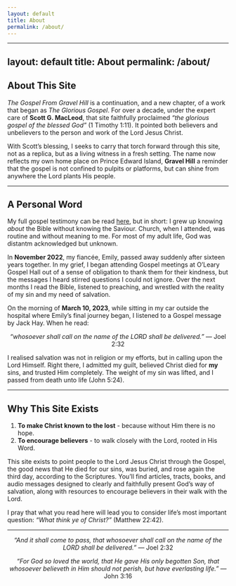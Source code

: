 ```yaml
---
layout: default
title: About
permalink: /about/
---
```


---
layout: default
title: About
permalink: /about/
---

## About This Site

*The Gospel From Gravel Hill* is a continuation, and a new chapter, of a work that began as *The Glorious Gospel*. For over a decade, under the expert care of **Scott G. MacLeod**, that site faithfully proclaimed *“the glorious gospel of the blessed God”* (1 Timothy 1:11). It pointed both believers and unbelievers to the person and work of the Lord Jesus Christ.

With Scott’s blessing, I seeks to carry that torch forward through this site, not as a replica, but as a living witness in a fresh setting. The name now reflects my own home place on Prince Edward Island, **Gravel Hill** a reminder that the gospel is not confined to pulpits or platforms, but can shine from anywhere the Lord plants His people.

---

## A Personal Word

My full gospel testimony can be read [here](https://heaven4sure.com/my-journey-to-christ-marc-macarthur/), but in short: I grew up knowing *about* the Bible without knowing the Saviour. Church, when I attended, was routine and without meaning to me. For most of my adult life, God was distantm acknowledged but unknown.

In **November 2022**, my fiancée, Emily, passed away suddenly after sixteen years together. In my grief, I began attending Gospel meetings at O’Leary Gospel Hall out of a sense of obligation to thank them for their kindness, but the messages I heard stirred questions I could not ignore. Over the next months I read the Bible, listened to preaching, and wrestled with the reality of my sin and my need of salvation.

On the morning of **March 10, 2023**, while sitting in my car outside the hospital where Emily’s final journey began, I listened to a Gospel message by Jack Hay. When he read:

<p style="text-align:center;"><em>“whosoever shall call on the name of the LORD shall be delivered.”</em> — Joel 2:32</p>

I realised salvation was not in religion or my efforts, but in calling upon the Lord Himself. Right there, I admitted my guilt, believed Christ died for **my** sins, and trusted Him completely. The weight of my sin was lifted, and I passed from death unto life (John 5:24).

---

## Why This Site Exists

1. **To make Christ known to the lost** - because without Him there is no hope.  
2. **To encourage believers** - to walk closely with the Lord, rooted in His Word.

This site exists to point people to the Lord Jesus Christ through the Gospel, the good news that He died for our sins, was buried, and rose again the third day, according to the Scriptures. You’ll find articles, tracts, books, and audio messages designed to clearly and faithfully present God’s way of salvation, along with resources to encourage believers in their walk with the Lord.

I pray that what you read here will lead you to consider life’s most important question: *“What think ye of Christ?”* (Matthew 22:42).

---

<p style="text-align:center;"><em>“And it shall come to pass, that whosoever shall call on the name of the LORD shall be delivered.”</em> — Joel 2:32</p>

<p style="text-align:center;"><em>“For God so loved the world, that He gave His only begotten Son, that whosoever believeth in Him should not perish, but have everlasting life.”</em> — John 3:16</p>
